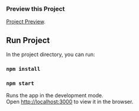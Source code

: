 ### Preview this Project
[Project Preview](https://debrajohn.github.io/calculator-react/build).

## Run Project

In the project directory, you can run:

### `npm install`

### `npm start`

Runs the app in the development mode.<br>
Open [http://localhost:3000](http://localhost:3000) to view it in the browser.
